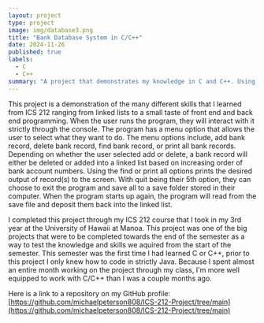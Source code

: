 ```yaml
---
layout: project
type: project
image: img/database3.png
title: "Bank Database System in C/C++"
date: 2024-11-26
published: true
labels:
  - C
  - C++
summary: "A project that demonstrates my knowledge in C and C++. Using linked lists it creates a database that is able to save data for multiple uses. With the multiple options given to the user, they are able to add, delete, find, and print all data stored in the database."
---
```


This project is a demonstration of the many different skills that I learned from ICS 212 ranging from linked lists to a small taste of front end and back end programming. When the user runs the program, they will interact with it strictly through the console. The program has a menu option that allows the user to select what they want to do. The menu options include, add bank record, delete bank record, find bank record, or print all bank records. Depending on whether the user selected add or delete, a bank record will either be deleted or added into a linked list based on increasing order of bank account numbers. Using the find or print all options prints the desired output of record(s) to the screen. With quit being their 5th option, they can choose to exit the program and save all to a save folder stored in their computer. When the program starts up again, the program will read from the save file and deposit them back into the linked list.

I completed this project through my ICS 212 course that I took in my 3rd year at the University of Hawaii at Manoa. This project was one of the big projects that were to be completed towards the end of the semester as a way to test the knowledge and skills we aquired from the start of the semester. This semester was the first time I had learned C or C++, prior to this project I only knew how to code in strictly Java. Because I spent almost an entire month working on the project through my class, I'm more well equipped to work with C/C++ than I was a couple months ago. 

Here is a link to a repository on my GitHub profile: [https://github.com/michaelpeterson808/ICS-212-Project/tree/main](https://github.com/michaelpeterson808/ICS-212-Project/tree/main)
